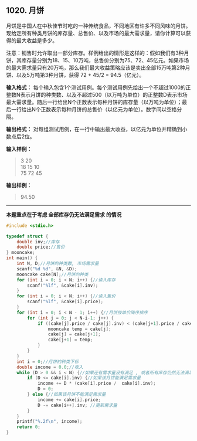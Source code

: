 ﻿## 1020. 月饼
月饼是中国人在中秋佳节时吃的一种传统食品，不同地区有许多不同风味的月饼。现给定所有种类月饼的库存量、总售价、以及市场的最大需求量，请你计算可以获得的最大收益是多少。

注意：销售时允许取出一部分库存。样例给出的情形是这样的：假如我们有3种月饼，其库存量分别为18、15、10万吨，总售价分别为75、72、45亿元。如果市场的最大需求量只有20万吨，那么我们最大收益策略应该是卖出全部15万吨第2种月饼、以及5万吨第3种月饼，获得 72 + 45/2 = 94.5（亿元）。

**输入格式：**
每个输入包含1个测试用例。每个测试用例先给出一个不超过1000的正整数N表示月饼的种类数、以及不超过500（以万吨为单位）的正整数D表示市场最大需求量。随后一行给出N个正数表示每种月饼的库存量（以万吨为单位）；最后一行给出N个正数表示每种月饼的总售价（以亿元为单位）。数字间以空格分隔。

**输出格式：**
对每组测试用例，在一行中输出最大收益，以亿元为单位并精确到小数点后2位。

**输入样例：**
>3 20  
18 15 10  
75 72 45

**输出样例：**
>94.50  

---

**本题重点在于考虑 全部库存仍无法满足需求 的情况**

```c
#include <stdio.h>

typedef struct {
	double inv;//库存 
	double price;//售价 
} mooncake; 
int main() {
	int N, D;//月饼的种类数, 市场需求量
	scanf("%d %d", &N, &D);
	mooncake cake[N];//月饼的种类 
	for (int i = 0; i < N; i++) {//读入库存
		scanf("%lf", &cake[i].inv);
	}
	for (int i = 0; i < N; i++) {//读入售价
		scanf("%lf", &cake[i].price);
	}
	for (int i = 0; i < N - 1; i++) {//月饼按单价降序排序
		for (int j = 0; j < N-i-1; j++) {
			if ((cake[j].price / cake[j].inv) < (cake[j+1].price / cake[j+1].inv)) {
				mooncake temp = cake[j];
				cake[j] = cake[j+1];
				cake[j+1] = temp;
			}
		}
	} 
	int i = 0;//月饼的种类下标
	double income = 0.0;//收入 
	while (D > 0 && i < N) {//如果还有需求量没有满足 , 或者所有库存仍然无法满足需求 
		if (D <= cake[i].inv) {//如果该月饼能满足需求量 
			income += D * (cake[i].price /  cake[i].inv);
			D = 0;
		} else {//如果该月饼不能满足需求量 
			income += cake[i].price;
			D -= cake[i++].inv; //更新需求量 
		}
	}
	printf("%.2f\n", income); 
	return 0;
}
```